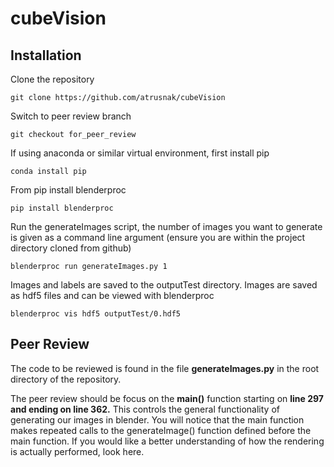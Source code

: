 # cubeVision

## Installation

Clone the repository 

    git clone https://github.com/atrusnak/cubeVision

Switch to peer review branch

    git checkout for_peer_review

If using anaconda or similar virtual environment, first install pip

    conda install pip

From pip install blenderproc

    pip install blenderproc

Run the generateImages script, the number of images you want to generate is given
as a command line argument (ensure you are within the project directory cloned 
from github)

    blenderproc run generateImages.py 1

Images and labels are saved to the outputTest directory. Images are saved as 
hdf5 files and can 
be viewed with blenderproc

    blenderproc vis hdf5 outputTest/0.hdf5


## Peer Review

The code to be reviewed is found in the file **generateImages.py** in the root 
directory of the repository.

The peer review should be focus on the **main()** function starting on **line 297
and ending on line 362.** This controls the general functionality of generating 
our images in blender. You will notice that the main function makes repeated
calls to the generateImage() function defined before the main function. If you 
would like a better understanding of how the rendering is actually performed, 
look here. 
